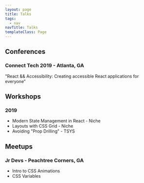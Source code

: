 ```yaml
---
layout: page
title: Talks
tags:
  - nav
navTitle: Talks
templateClass: Page
---
```


## Conferences

### Connect Tech 2019 - Atlanta, GA

"React && Accessibility: Creating accessible React applications for everyone"

## Workshops

### 2019

- Modern State Management in React - Niche
- Layouts with CSS Grid - Niche
- Avoiding "Prop Drilling" - TSYS

## Meetups

### Jr Devs - Peachtree Corners, GA

- Intro to CSS Animations
- CSS Variables